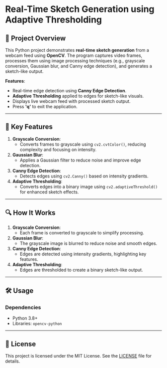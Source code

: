 # Real-Time Sketch Generation using Adaptive Thresholding  

## 📌 Project Overview  
This Python project demonstrates **real-time sketch generation** from a webcam feed using **OpenCV**. The program captures video frames, processes them using image processing techniques (e.g., grayscale conversion, Gaussian blur, and Canny edge detection), and generates a sketch-like output.  

**Features**:  
- Real-time edge detection using **Canny Edge Detection**.  
- **Adaptive Thresholding** applied to edges for sketch-like visuals.  
- Displays live webcam feed with processed sketch output.  
- Press **'q'** to exit the application.  

---

## 🚀 Key Features  
1. **Grayscale Conversion**:  
   - Converts frames to grayscale using `cv2.cvtColor()`, reducing complexity and focusing on intensity.  
2. **Gaussian Blur**:  
   - Applies a Gaussian filter to reduce noise and improve edge detection.  
3. **Canny Edge Detection**:  
   - Detects edges using `cv2.Canny()` based on intensity gradients.  
4. **Adaptive Thresholding**:  
   - Converts edges into a binary image using `cv2.adaptiveThreshold()` for enhanced sketch effects.  

---

## 🔍 How It Works  
1. **Grayscale Conversion**:  
   - Each frame is converted to grayscale to simplify processing.  
2. **Gaussian Blur**:  
   - The grayscale image is blurred to reduce noise and smooth edges.  
3. **Canny Edge Detection**:  
   - Edges are detected using intensity gradients, highlighting key features.  
4. **Adaptive Thresholding**:  
   - Edges are thresholded to create a binary sketch-like output.  

---

## 🛠 Usage  
### Dependencies  
- Python 3.8+  
- Libraries: `opencv-python`

---

## 📄 License  
This project is licensed under the MIT License. See the [LICENSE](LICENSE) file for details.
